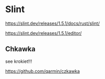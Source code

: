 # Slint

https://slint.dev/releases/1.5.1/docs/rust/slint/


https://slint.dev/releases/1.5.1/editor/



## Chkawka


see krokiet!!!


https://github.com/qarmin/czkawka





